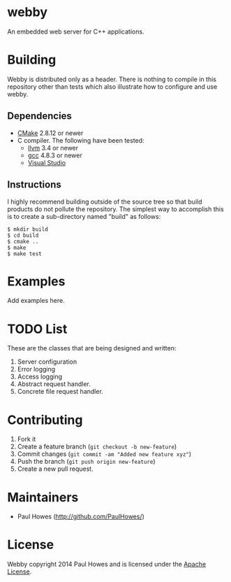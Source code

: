 # webby

An embedded web server for C++ applications.

# Building

Webby is distributed only as a header. There is nothing to compile in this repository other than
tests which also illustrate how to configure and use webby.

## Dependencies

* [CMake](http://www.cmake.org) 2.8.12 or newer
* C compiler. The following have been tested:
  * [llvm](http://llvm.org) 3.4 or newer
  * [gcc](http://gcc.gnu.org) 4.8.3 or newer
  * [Visual Studio](http://www.visualstudio.com)

## Instructions

I highly recommend building outside of the source tree so that build products do not pollute the
repository. The simplest way to accomplish this is to create a sub-directory named "build" as
follows:

    $ mkdir build
    $ cd build
    $ cmake ..
    $ make
    $ make test

# Examples

Add examples here.

# TODO List

These are the classes that are being designed and written:

1.  Server configuration
2.  Error logging
3.  Access logging
4.  Abstract request handler.
5.  Concrete file request handler.

# Contributing

1.  Fork it
2.  Create a feature branch (`git checkout -b new-feature`)
3.  Commit changes (`git commit -am "Added new feature xyz"`)
4.  Push the branch (`git push origin new-feature`)
5.  Create a new pull request.

# Maintainers

* Paul Howes (http://github.com/PaulHowes/)

# License

Webby copyright 2014 Paul Howes and is licensed under the [Apache License](LICENSE).
